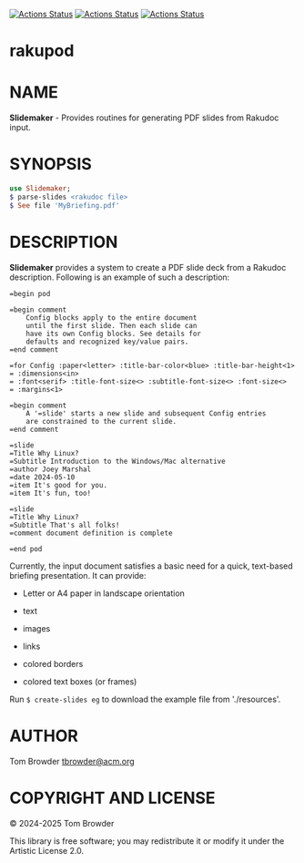 [![Actions Status](https://github.com/tbrowder/Slidemaker/actions/workflows/linux.yml/badge.svg)](https://github.com/tbrowder/Slidemaker/actions) [![Actions Status](https://github.com/tbrowder/Slidemaker/actions/workflows/macos.yml/badge.svg)](https://github.com/tbrowder/Slidemaker/actions) [![Actions Status](https://github.com/tbrowder/Slidemaker/actions/workflows/windows.yml/badge.svg)](https://github.com/tbrowder/Slidemaker/actions)

rakupod
=======

NAME
====

**Slidemaker** - Provides routines for generating PDF slides from Rakudoc input.

SYNOPSIS
========

```raku
use Slidemaker;
$ parse-slides <rakudoc file>
$ See file 'MyBriefing.pdf'
```

DESCRIPTION
===========

**Slidemaker** provides a system to create a PDF slide deck from a Rakudoc description. Following is an example of such a description:

    =begin pod

    =begin comment
        Config blocks apply to the entire document
        until the first slide. Then each slide can
        have its own Config blocks. See details for 
        defaults and recognized key/value pairs.
    =end comment

    =for Config :paper<letter> :title-bar-color<blue> :title-bar-height<1>
    = :dimensions<in>
    = :font<serif> :title-font-size<> :subtitle-font-size<> :font-size<>
    = :margins<1> 

    =begin comment
        A '=slide' starts a new slide and subsequent Config entries
        are constrained to the current slide.
    =end comment

    =slide 
    =Title Why Linux?
    =Subtitle Introduction to the Windows/Mac alternative
    =author Joey Marshal
    =date 2024-05-10
    =item It's good for you.
    =item It's fun, too!

    =slide 
    =Title Why Linux?
    =Subtitle That's all folks!
    =comment document definition is complete

    =end pod

Currently, the input document satisfies a basic need for a quick, text-based briefing presentation. It can provide:

  * Letter or A4 paper in landscape orientation

  * text

  * images

  * links

  * colored borders

  * colored text boxes (or frames)

Run `$ create-slides eg` to download the example file from './resources'.

AUTHOR
======

Tom Browder <tbrowder@acm.org>

COPYRIGHT AND LICENSE
=====================

© 2024-2025 Tom Browder

This library is free software; you may redistribute it or modify it under the Artistic License 2.0.

